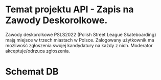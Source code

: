 # Temat projektu API - Zapis na Zawody Deskorolkowe.

Zawody deskorolkowe PSLS2022 (Polish Street League Skateboarding) mają miejsce w trzech miastach w Polsce.
Zalogowany użytkownik ma możliwość zgłoszenia swojej kandydatury na każdy z nich.
Moderator akceptuje/odrzuca zgłoszenia.

# Schemat DB


